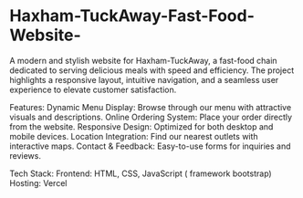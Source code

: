 # Haxham-TuckAway-Fast-Food-Website-
A modern and stylish website for Haxham-TuckAway, a fast-food chain dedicated to serving delicious meals with speed and efficiency. The project highlights a responsive layout, intuitive navigation, and a seamless user experience to elevate customer satisfaction.

Features:
Dynamic Menu Display: Browse through our menu with attractive visuals and descriptions.
Online Ordering System: Place your order directly from the website.
Responsive Design: Optimized for both desktop and mobile devices.
Location Integration: Find our nearest outlets with interactive maps.
Contact & Feedback: Easy-to-use forms for inquiries and reviews.

Tech Stack:
Frontend: HTML, CSS, JavaScript ( framework bootstrap)
Hosting: Vercel
